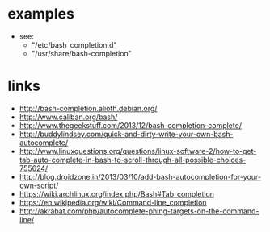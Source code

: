 # examples

* see:
    *  "/etc/bash_completion.d"
    * "/usr/share/bash-completion"

# links

* http://bash-completion.alioth.debian.org/
* http://www.caliban.org/bash/ 
* http://www.thegeekstuff.com/2013/12/bash-completion-complete/
* http://buddylindsey.com/quick-and-dirty-write-your-own-bash-autocomplete/
* http://www.linuxquestions.org/questions/linux-software-2/how-to-get-tab-auto-complete-in-bash-to-scroll-through-all-possible-choices-755624/
* http://blog.droidzone.in/2013/03/10/add-bash-autocompletion-for-your-own-script/
* https://wiki.archlinux.org/index.php/Bash#Tab_completion
* https://en.wikipedia.org/wiki/Command-line_completion
* http://akrabat.com/php/autocomplete-phing-targets-on-the-command-line/
